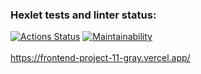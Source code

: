 ### Hexlet tests and linter status:
[![Actions Status](https://github.com/metastasio/frontend-project-11/workflows/hexlet-check/badge.svg)](https://github.com/metastasio/frontend-project-11/actions)
[![Maintainability](https://api.codeclimate.com/v1/badges/1ba0d4bf90eb4eda7dd6/maintainability)](https://codeclimate.com/github/metastasio/frontend-project-11/maintainability)  
<br>
https://frontend-project-11-gray.vercel.app/